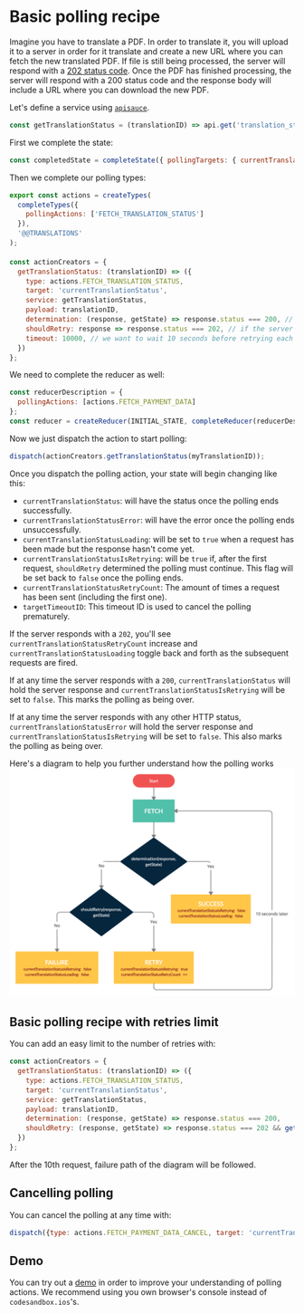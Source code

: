 # Basic polling recipe

Imagine you have to translate a PDF. In order to translate it, you will upload it to a server in order for it translate and create a new URL where you can fetch the new translated PDF.
If file is still being processed, the server will respond with a [202 status code](https://developer.mozilla.org/en-US/docs/Web/HTTP/Status/202). Once the PDF has finished processing, the server will respond with a 200 status code and the response body will include a URL where you can download the new PDF.

Let's define a service using [`apisauce`](https://github.com/infinitered/apisauce).

```js
const getTranslationStatus = (translationID) => api.get('translation_status', { translationID });
```

First we complete the state:
```js
const completedState = completeState({ pollingTargets: { currentTranslationStatus: null } });
```

Then we complete our polling types:
```js
export const actions = createTypes(
  completeTypes({
    pollingActions: ['FETCH_TRANSLATION_STATUS']
  }),
  '@@TRANSLATIONS'
);

const actionCreators = {
  getTranslationStatus: (translationID) => ({
    type: actions.FETCH_TRANSLATION_STATUS,
    target: 'currentTranslationStatus',
    service: getTranslationStatus,
    payload: translationID,
    determination: (response, getState) => response.status === 200, // the server responds with 200 when it has finished processing
    shouldRetry: response => response.status === 202, // if the server responds with 202, then it is still processing and we should ask again in a while
    timeout: 10000, // we want to wait 10 seconds before retrying each time
  })
};
```

We need to complete the reducer as well:
```js
const reducerDescription = {
  pollingActions: [actions.FETCH_PAYMENT_DATA]
};
const reducer = createReducer(INITIAL_STATE, completeReducer(reducerDescription));
```

Now we just dispatch the action to start polling:
```js
dispatch(actionCreators.getTranslationStatus(myTranslationID));
```

Once you dispatch the polling action, your state will begin changing like this:

- `currentTranslationStatus`: will have the status once the polling ends successfully.
- `currentTranslationStatusError`: will have the error once the polling ends unsuccessfully.
- `currentTranslationStatusLoading`: will be set to `true` when a request has been made but the response hasn't come yet.
- `currentTranslationStatusIsRetrying`: will be `true` if, after the first request, `shouldRetry` determined the polling must continue. This flag will be set back to `false` once the polling ends.
- `currentTranslationStatusRetryCount`: The amount of times a request has been sent (including the first one).
- `targetTimeoutID`: This timeout ID is used to cancel the polling prematurely.

If the server responds with a `202`, you'll see `currentTranslationStatusRetryCount` increase and `currentTranslationStatusLoading` toggle back and forth as the subsequent requests are fired.

If at any time the server responds with a `200`, `currentTranslationStatus` will hold the server response and `currentTranslationStatusIsRetrying` will be set to `false`. This marks the polling as being over.

If at any time the server responds with any other HTTP status, `currentTranslationStatusError` will hold the server response and `currentTranslationStatusIsRetrying` will be set to `false`. This also marks the polling as being over.

Here's a diagram to help you further understand how the polling works
![alt text](./polling.png "Logo Title Text 1")

## Basic polling recipe with retries limit

You can add an easy limit to the number of retries with:
```js
const actionCreators = {
  getTranslationStatus: (translationID) => ({
    type: actions.FETCH_TRANSLATION_STATUS,
    target: 'currentTranslationStatus',
    service: getTranslationStatus,
    payload: translationID,
    determination: (response, getState) => response.status === 200,
    shouldRetry: (response, getState) => response.status === 202 && getState().currentTranslationStatusRetryCount < 10, // only try 10 times
  })
};
```
After the 10th request, failure path of the diagram will be followed.

## Cancelling polling
You can cancel the polling at any time with:
```js
dispatch({type: actions.FETCH_PAYMENT_DATA_CANCEL, target: 'currentTranslationStatus'});
```

## Demo
You can try out a [demo](https://codesandbox.io/s/polling-actions-example-) in order to improve your understanding of polling actions. We recommend using you own browser's console instead of `codesandbox.ios`'s.
